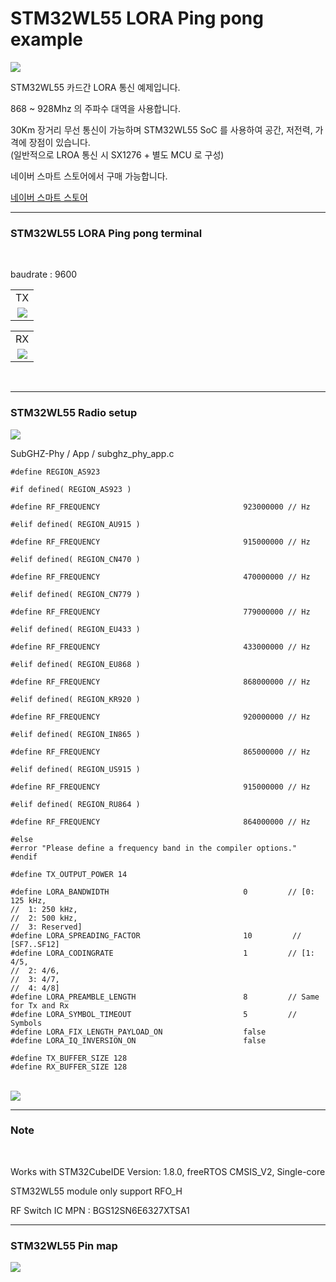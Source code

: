 
# STM32WL55 LORA Ping pong example

<img src="./asset/STM32WL55_Board.jpg">
<br>

STM32WL55 카드간 LORA 통신 예제입니다.
<br>

868 ~ 928Mhz 의 주파수 대역을 사용합니다.
<br>

30Km 장거리 무선 통신이 가능하며 STM32WL55 SoC 를 사용하여 공간, 저전력, 가격에 장점이 있습니다.
<br>
(일반적으로 LROA 통신 시 SX1276 + 별도 MCU 로 구성)
<br>

네이버 스마트 스토어에서 구매 가능합니다.
<br>

[네이버 스마트 스토어](https://smartstore.naver.com/axden)
<br>

-----------------------

### STM32WL55 LORA Ping pong terminal
<br>

baudrate : 9600
<br>

<table>
<tr align="center">
  <td>TX</td>
</tr>
  <tr align="center">
    <td><img src="./asset/STM32WL55_TX.png"></td>
  </tr>
</table>

<table>
<tr align="center">
  <td>RX</td>
</tr>
  <tr align="center">
    <td><img src="./asset/STM32WL55_RX.png"></td>
  </tr>
</table>

<br>

-----------------------

### STM32WL55 Radio setup

<img src="./asset/Radio_setup_path.png">
<br>

SubGHZ-Phy / App / subghz_phy_app.c

```
#define REGION_AS923

#if defined( REGION_AS923 )

#define RF_FREQUENCY                                923000000 // Hz

#elif defined( REGION_AU915 )

#define RF_FREQUENCY                                915000000 // Hz

#elif defined( REGION_CN470 )

#define RF_FREQUENCY                                470000000 // Hz

#elif defined( REGION_CN779 )

#define RF_FREQUENCY                                779000000 // Hz

#elif defined( REGION_EU433 )

#define RF_FREQUENCY                                433000000 // Hz

#elif defined( REGION_EU868 )

#define RF_FREQUENCY                                868000000 // Hz

#elif defined( REGION_KR920 )

#define RF_FREQUENCY                                920000000 // Hz

#elif defined( REGION_IN865 )

#define RF_FREQUENCY                                865000000 // Hz

#elif defined( REGION_US915 )

#define RF_FREQUENCY                                915000000 // Hz

#elif defined( REGION_RU864 )

#define RF_FREQUENCY                                864000000 // Hz

#else
#error "Please define a frequency band in the compiler options."
#endif

#define TX_OUTPUT_POWER 14

#define LORA_BANDWIDTH                              0         // [0: 125 kHz,
//  1: 250 kHz,
//  2: 500 kHz,
//  3: Reserved]
#define LORA_SPREADING_FACTOR                       10         // [SF7..SF12]
#define LORA_CODINGRATE                             1         // [1: 4/5,
//  2: 4/6,
//  3: 4/7,
//  4: 4/8]
#define LORA_PREAMBLE_LENGTH                        8         // Same for Tx and Rx
#define LORA_SYMBOL_TIMEOUT                         5         // Symbols
#define LORA_FIX_LENGTH_PAYLOAD_ON                  false
#define LORA_IQ_INVERSION_ON                        false

#define TX_BUFFER_SIZE 128
#define RX_BUFFER_SIZE 128

```
<br>

<img src="./asset/Radio_setup.png">
<br>

-----------------------

### Note
<br>

Works with STM32CubeIDE Version: 1.8.0, freeRTOS CMSIS_V2, Single-core
<br>

STM32WL55 module only support RFO_H
<br>

RF Switch IC MPN : BGS12SN6E6327XTSA1
<br>

-------------------------

### STM32WL55 Pin map

<img src="./asset/STM32WL55CC_PinMap.png">
